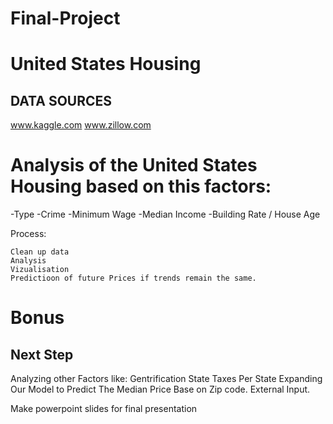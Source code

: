# Final-Project

# United States Housing

## DATA SOURCES
www.kaggle.com
www.zillow.com

# Analysis of the United States Housing based on this factors:
-Type
-Crime
-Minimum Wage
-Median Income
-Building Rate / House Age

Process:

    Clean up data
    Analysis 
    Vizualisation
    Predictioon of future Prices if trends remain the same.
    
 
 # Bonus
 
 ## Next Step
Analyzing other Factors like:
Gentrification
State Taxes Per State
Expanding Our Model to Predict The Median Price Base on Zip code.
External Input.

    
   Make powerpoint slides for final presentation
